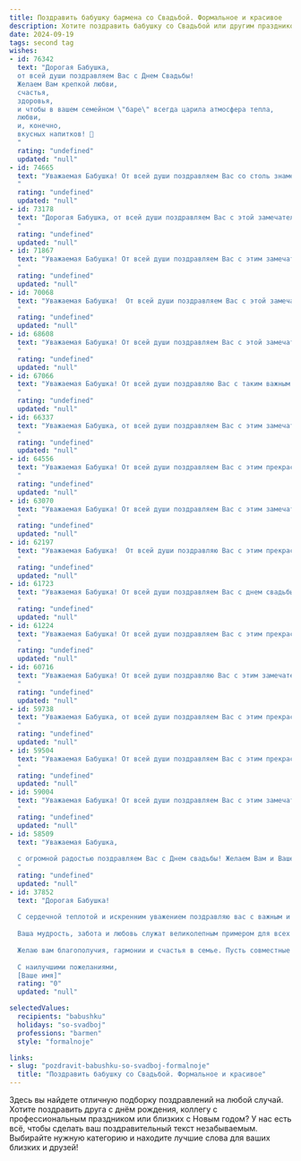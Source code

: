 ```yaml
---
title: Поздравить бабушку бармена со Свадьбой. Формальное и красивое
description: Хотите поздравить бабушку со Свадьбой или другим праздником? Наш ИИ создаст незабываемое поздравление, а вы обязательно выделитесь среди других.  
date: 2024-09-19
tags: second tag
wishes:
- id: 76342
  text: "Дорогая Бабушка,
  от всей души поздравляем Вас с Днем Свадьбы!
  Желаем Вам крепкой любви,
  счастья,
  здоровья,
  и чтобы в вашем семейном \"баре\" всегда царила атмосфера тепла,
  любви,
  и, конечно,
  вкусных напитков! 🥂
  "
  rating: "undefined"
  updated: "null"
- id: 74665
  text: "Уважаемая Бабушка! От всей души поздравляем Вас со столь знаменательным событием - свадьбой! Желаем Вам, чтобы эта новая глава Вашей жизни была наполнена счастьем, любовью и радостью. Пусть каждый день будет наполнен яркими красками, а Ваше сердце всегда будет согрето теплом семейного очага.
  "
  rating: "undefined"
  updated: "null"
- id: 73178
  text: "Дорогая Бабушка, от всей души поздравляем Вас с этой замечательной датой! Пусть Ваша свадьба станет еще одним прекрасным моментом в Вашей богатой и интересной жизни. Желаем Вам крепкого здоровья, семейного благополучия и долгих лет, наполненных любовью и радостью!
  "
  rating: "undefined"
  updated: "null"
- id: 71867
  text: "Уважаемая Бабушка! От всей души поздравляем Вас с этим замечательным днем - свадьбой! Желаем Вам, чтобы ваша любовь была крепкой и счастливой, как долговечный напиток, приготовленный опытным барменом. Пусть Ваш общий путь будет наполнен радостью, гармонией и незабываемыми моментами!
  "
  rating: "undefined"
  updated: "null"
- id: 70068
  text: "Уважаемая Бабушка!  От всей души поздравляем Вас с этой замечательной свадьбой! Желаем Вам и Вашему избраннику долгих лет счастливой семейной жизни, наполненной любовью, радостью и взаимопониманием. Пусть Ваш союз будет крепким, словно барменский коктейль, а Ваши дни будут освещены яркими красками любви, как  блестящие бокалы на праздничной вечеринке.
  "
  rating: "undefined"
  updated: "null"
- id: 68608
  text: "Уважаемая Бабушка! От всей души поздравляем Вас с этой замечательной датой – Вашей свадьбой! Желаем Вам долгих лет совместной жизни, наполненных счастьем, любовью и заботой друг о друге. Пусть этот день останется в вашей памяти как символ Вашей крепкой семьи и нерушимой любви.
  "
  rating: "undefined"
  updated: "null"
- id: 67066
  text: "Уважаемая Бабушка! От всей души поздравляю Вас с таким важным событием в жизни Вашей внучки (внука)! Желаю Вам крепкого здоровья, семейного счастья и чтобы Ваша любовь и мудрость продолжали вдохновлять нас на протяжении долгих лет. Пусть этот праздник принесет Вам только радость и приятные воспоминания!
  "
  rating: "undefined"
  updated: "null"
- id: 66337
  text: "Уважаемая Бабушка, от всей души поздравляем Вас с этим замечательным событием – свадьбой! Желаем Вам и Вашим близким крепкой любви, семейного счастья, благополучия и радости в каждом дне!
  "
  rating: "undefined"
  updated: "null"
- id: 64556
  text: "Уважаемая Бабушка! От всей души поздравляем Вас с этим прекрасным днем! Желаем Вам крепкого здоровья, семейного благополучия и чтобы этот день стал началом новой, счастливой главы в Вашей жизни! Пусть Ваша любовь и забота освещают Ваш путь!
  "
  rating: "undefined"
  updated: "null"
- id: 63070
  text: "Уважаемая Бабушка! От всей души поздравляем Вас с этим замечательным событием - свадьбой! Желаем Вам бесконечного счастья, любви и благополучия в этом новом, прекрасном этапе Вашей жизни. Пусть Ваш союз будет крепким, как хороший коктейль, а жизнь полна ярких, незабываемых моментов. 🥂
  "
  rating: "undefined"
  updated: "null"
- id: 62197
  text: "Уважаемая Бабушка!  От всей души поздравляю Вас с этим прекрасным днем – днем Вашей свадьбы! Желаю Вам долгих лет совместной жизни, наполненных любовью, счастьем и нежностью. Пусть Ваш брак будет крепким, как Ваш профессионализм в искусстве барменства, и приносит Вам только радость и удовольствие.
  "
  rating: "undefined"
  updated: "null"
- id: 61723
  text: "Уважаемая Бабушка! От всей души поздравляем Вас с днем свадьбы! Желаем Вам долгих лет совместной жизни, наполненных любовью, счастьем и гармонией. Пусть Ваша профессия бармена приносит Вам радость и удовлетворение, а Ваша семья всегда будет окружена Вашей заботой и нежностью.
  "
  rating: "undefined"
  updated: "null"
- id: 61224
  text: "Уважаемая Бабушка! От всей души поздравляем Вас с этим прекрасным днем – днем свадьбы! Желаем Вам неиссякаемой любви, счастья и благополучия в семейной жизни. Пусть Ваш союз будет крепким, а каждое мгновение – наполненным радостью и нежностью.
  "
  rating: "undefined"
  updated: "null"
- id: 60716
  text: "Уважаемая Бабушка! От всей души поздравляю Вас с этим замечательным днем! Желаю вам, чтобы ваша свадьба стала началом новой главы в вашей жизни, наполненной любовью, счастьем и благополучием. Я искренне рад за вас и желаю, чтобы ваш профессиональный опыт как бармена принес вам много радости и успеха в семейной жизни!
  "
  rating: "undefined"
  updated: "null"
- id: 59738
  text: "Уважаемая Бабушка, от всей души поздравляем Вас с этим прекрасным днем! Желаем Вам много радости, любви и счастья в семейной жизни. Пусть Ваш опыт и мудрость продолжают вдохновлять всех, кто Вас окружает. Здоровья Вам и благополучия на долгие годы!
  "
  rating: "undefined"
  updated: "null"
- id: 59504
  text: "Уважаемая Бабушка! От всей души поздравляем Вас с этим прекрасным днем! Желаем Вам крепкого здоровья, счастья, любви и благополучия. Пусть в Вашей жизни всегда будет место для радости и улыбок.
  "
  rating: "undefined"
  updated: "null"
- id: 59004
  text: "Уважаемая Бабушка! От всей души поздравляем Вас с этим замечательным днем – днем Вашей свадьбы! Желаем Вам крепкой любви, семейного счастья и долгих лет жизни! Пусть Ваша профессия бармена всегда приносит Вам радость и удовлетворение.
  "
  rating: "undefined"
  updated: "null"
- id: 58509
  text: "Уважаемая Бабушка,
  
  с огромной радостью поздравляем Вас с Днем свадьбы! Желаем Вам и Вашему супругу долгих лет совместной жизни, наполненных любовью, счастьем и взаимопониманием. Пусть Ваш барменский талант всегда приносит радость и улыбки окружающим, а Ваша свадьба станет ярким и незабываемым событием в Вашей жизни!
  "
  rating: "undefined"
  updated: "null"
- id: 37852
  text: "Дорогая Бабушка!
  
  С сердечной теплотой и искренним уважением поздравляю вас с важным и значимым событием — вашим днем свадьбы! Этот день символизирует не только начало новой жизни, но и крепкие узы, которые связывают два сердца.
  
  Ваша мудрость, забота и любовь служат великолепным примером для всех нас. Ваша профессия бармена отражает умение создавать атмосферу и радовать людей, что также придаёт вашему счастью особую насыщенность.
  
  Желаю вам благополучия, гармонии и счастья в семье. Пусть совместные дни будут наполнены яркими моментами, любовью и радостью.
  
  С наилучшими пожеланиями,
  [Ваше имя]"
  rating: "0"
  updated: "null"

selectedValues:
  recipients: "babushku"
  holidays: "so-svadboj"
  professions: "barmen"
  style: "formalnoje"

links:
- slug: "pozdravit-babushku-so-svadboj-formalnoje"
  title: "Поздравить бабушку со Свадьбой. Формальное и красивое"
---
```


Здесь вы найдете отличную подборку поздравлений на любой случай. 
Хотите поздравить друга с днём рождения, коллегу с профессиональным праздником или близких с Новым годом? У нас есть всё, чтобы сделать ваш поздравительный текст незабываемым. Выбирайте нужную категорию и находите лучшие слова для ваших близких и друзей!
